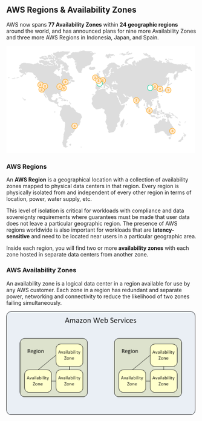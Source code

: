 ## AWS Regions & Availability Zones
AWS now spans **77 Availability Zones** within **24 geographic regions** around the world, and has announced plans for nine more Availability Zones and three more AWS Regions in Indonesia, Japan, and Spain.

<img src="./images/map.jpg" width=500px>

### AWS Regions
An **AWS Region** is a geographical location with a collection of availability zones mapped to physical data centers in that region. Every region is physically isolated from and independent of every other region in terms of location, power, water supply, etc.

This level of isolation is critical for workloads with compliance and data sovereignty requirements where guarantees must be made that user data does not leave a particular geographic region. The presence of AWS regions worldwide is also important for workloads that are **latency-sensitive** and need to be located near users in a particular geographic area.

Inside each region, you will find two or more **availability zones** with each zone hosted in separate data centers from another zone.


### AWS Availability Zones
An availability zone is a logical data center in a region available for use by any AWS customer. Each zone in a region has redundant and separate power, networking and connectivity to reduce the likelihood of two zones failing simultaneously. 


<img src="./images/az-pic.png" width=500px>

